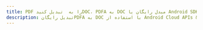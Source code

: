 ---title: PDF را به  تبدیل کنیدDOC، PDFA به DOC مبدل رایگان یا Android SDKdescription: تبدیل رایگانPDFA به DOC با استفاده از Android Cloud APIs & SDK همچنین اسناد PDF را در Cloud ایجاد، ویرایش و رندر کنید.---